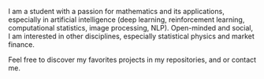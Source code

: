 I am a student with a passion for mathematics and its applications, especially in artificial intelligence (deep learning, reinforcement learning, computational statistics, image processing, NLP).
Open-minded and social, I am interested in other disciplines, especially statistical physics and market finance.

Feel free to discover my favorites projects in my repositories, and or contact me.

<!---
Victorletzelter/Victorletzelter is a ✨ special ✨ repository because its `README.md` (this file) appears on your GitHub profile.
You can click the Preview link to take a look at your changes.
--->
